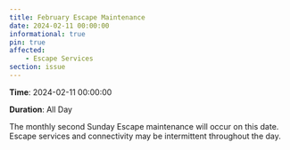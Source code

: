 ```yaml
---
title: February Escape Maintenance 
date: 2024-02-11 00:00:00
informational: true
pin: true
affected:
    - Escape Services
section: issue
---
```


**Time**: 2024-02-11 00:00:00

**Duration**: All Day

The monthly second Sunday Escape maintenance will occur on this date. Escape services and connectivity may be intermittent throughout the day.
